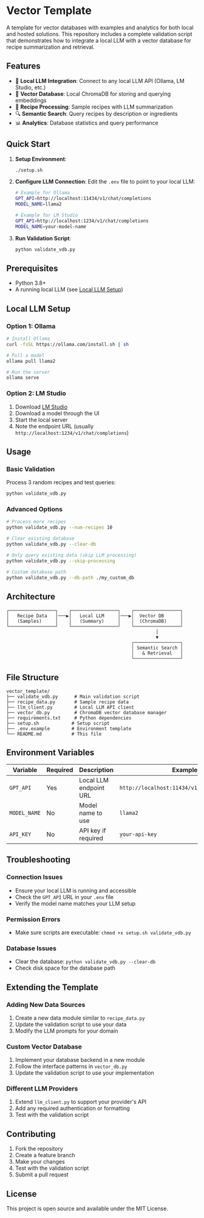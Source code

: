 # Vector Template

A template for vector databases with examples and analytics for both local and hosted solutions. This repository includes a complete validation script that demonstrates how to integrate a local LLM with a vector database for recipe summarization and retrieval.

## Features

- 🤖 **Local LLM Integration**: Connect to any local LLM API (Ollama, LM Studio, etc.)
- 💾 **Vector Database**: Local ChromaDB for storing and querying embeddings
- 🍳 **Recipe Processing**: Sample recipes with LLM summarization
- 🔍 **Semantic Search**: Query recipes by description or ingredients
- 📊 **Analytics**: Database statistics and query performance

## Quick Start

1. **Setup Environment**:
   ```bash
   ./setup.sh
   ```

2. **Configure LLM Connection**:
   Edit the `.env` file to point to your local LLM:
   ```bash
   # Example for Ollama
   GPT_API=http://localhost:11434/v1/chat/completions
   MODEL_NAME=llama2
   
   # Example for LM Studio
   GPT_API=http://localhost:1234/v1/chat/completions
   MODEL_NAME=your-model-name
   ```

3. **Run Validation Script**:
   ```bash
   python validate_vdb.py
   ```

## Prerequisites

- Python 3.8+
- A running local LLM (see [Local LLM Setup](#local-llm-setup))

## Local LLM Setup

### Option 1: Ollama
```bash
# Install Ollama
curl -fsSL https://ollama.com/install.sh | sh

# Pull a model
ollama pull llama2

# Run the server
ollama serve
```

### Option 2: LM Studio
1. Download [LM Studio](https://lmstudio.ai/)
2. Download a model through the UI
3. Start the local server
4. Note the endpoint URL (usually `http://localhost:1234/v1/chat/completions`)

## Usage

### Basic Validation
Process 3 random recipes and test queries:
```bash
python validate_vdb.py
```

### Advanced Options
```bash
# Process more recipes
python validate_vdb.py --num-recipes 10

# Clear existing database
python validate_vdb.py --clear-db

# Only query existing data (skip LLM processing)
python validate_vdb.py --skip-processing

# Custom database path
python validate_vdb.py --db-path ./my_custom_db
```

## Architecture

```
┌─────────────────┐    ┌─────────────────┐    ┌─────────────────┐
│   Recipe Data   │───▶│   Local LLM     │───▶│  Vector DB      │
│   (Samples)     │    │   (Summary)     │    │  (ChromaDB)     │
└─────────────────┘    └─────────────────┘    └─────────────────┘
                                                       │
                                                       ▼
                                              ┌─────────────────┐
                                              │ Semantic Search │
                                              │   & Retrieval   │
                                              └─────────────────┘
```

## File Structure

```
vector_template/
├── validate_vdb.py      # Main validation script
├── recipe_data.py       # Sample recipe data
├── llm_client.py        # Local LLM API client
├── vector_db.py         # ChromaDB vector database manager
├── requirements.txt     # Python dependencies
├── setup.sh            # Setup script
├── .env.example        # Environment template
└── README.md           # This file
```

## Environment Variables

| Variable | Required | Description | Example |
|----------|----------|-------------|---------|
| `GPT_API` | Yes | Local LLM endpoint URL | `http://localhost:11434/v1/chat/completions` |
| `MODEL_NAME` | No | Model name to use | `llama2` |
| `API_KEY` | No | API key if required | `your-api-key` |

## Troubleshooting

### Connection Issues
- Ensure your local LLM is running and accessible
- Check the `GPT_API` URL in your `.env` file
- Verify the model name matches your LLM setup

### Permission Errors
- Make sure scripts are executable: `chmod +x setup.sh validate_vdb.py`

### Database Issues
- Clear the database: `python validate_vdb.py --clear-db`
- Check disk space for the database path

## Extending the Template

### Adding New Data Sources
1. Create a new data module similar to `recipe_data.py`
2. Update the validation script to use your data
3. Modify the LLM prompts for your domain

### Custom Vector Database
1. Implement your database backend in a new module
2. Follow the interface patterns in `vector_db.py`
3. Update the validation script to use your implementation

### Different LLM Providers
1. Extend `llm_client.py` to support your provider's API
2. Add any required authentication or formatting
3. Test with the validation script

## Contributing

1. Fork the repository
2. Create a feature branch
3. Make your changes
4. Test with the validation script
5. Submit a pull request

## License

This project is open source and available under the MIT License.
